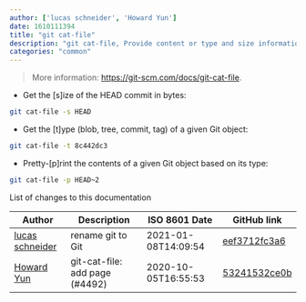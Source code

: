 ```yaml
---
author: ['lucas schneider', 'Howard Yun']
date: 1610111394
title: "git cat-file"
description: "git cat-file, Provide content or type and size information for Git repository objects."
categories: "common"
---
```

> More information: <https://git-scm.com/docs/git-cat-file>.

- Get the [s]ize of the HEAD commit in bytes:

```bash
git cat-file -s HEAD
```

- Get the [t]ype (blob, tree, commit, tag) of a given Git object:

```bash
git cat-file -t 8c442dc3
```

- Pretty-[p]rint the contents of a given Git object based on its type:

```bash
git cat-file -p HEAD~2
```
List of changes to this documentation


Author | Description | ISO 8601 Date | GitHub link
------|-----|-----|-----
[lucas schneider](mailto:casdpa@gmail.com) | rename git to Git | 2021-01-08T14:09:54 | [eef3712fc3a6](https://github.com/tldr-pages/tldr/commit/eef3712fc3a6a3774384b2e4ed934583c8349d75)
[Howard Yun](mailto:Haoy2001@gmail.com) | git-cat-file: add page (#4492) | 2020-10-05T16:55:53 | [53241532ce0b](https://github.com/tldr-pages/tldr/commit/53241532ce0bb38061d25d1f6d81ce450e75477e)

